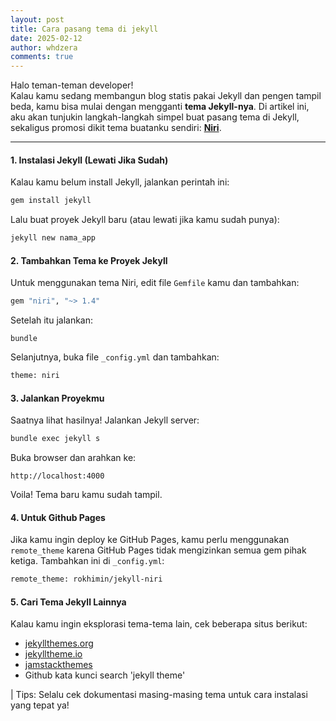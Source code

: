 ```yaml
---
layout: post
title: Cara pasang tema di jekyll
date: 2025-02-12
author: whdzera
comments: true
---
```

Halo teman-teman developer!   
Kalau kamu sedang membangun blog statis pakai Jekyll dan pengen tampil beda, kamu bisa mulai dengan mengganti **tema Jekyll-nya**. Di artikel ini, aku akan tunjukin langkah-langkah simpel buat pasang tema di Jekyll, sekaligus promosi dikit tema buatanku sendiri: **[Niri](https://github.com/rokhimin/jekyll-niri)**. 

---

#### 1. Instalasi Jekyll (Lewati Jika Sudah)

Kalau kamu belum install Jekyll, jalankan perintah ini:

```bash
gem install jekyll
```

Lalu buat proyek Jekyll baru (atau lewati jika kamu sudah punya):

```bash
jekyll new nama_app
```

#### 2. Tambahkan Tema ke Proyek Jekyll

Untuk menggunakan tema Niri, edit file `Gemfile` kamu dan tambahkan:
```bash
gem "niri", "~> 1.4"
```

Setelah itu jalankan:
```
bundle
```

Selanjutnya, buka file `_config.yml` dan tambahkan:
```bash
theme: niri
```

#### 3. Jalankan Proyekmu

Saatnya lihat hasilnya! Jalankan Jekyll server:
```bash
bundle exec jekyll s
```

Buka browser dan arahkan ke:

`http://localhost:4000`

Voila! Tema baru kamu sudah tampil.

#### 4. Untuk Github Pages

Jika kamu ingin deploy ke GitHub Pages, kamu perlu menggunakan `remote_theme` karena GitHub Pages tidak mengizinkan semua gem pihak ketiga. Tambahkan ini di `_config.yml`:
```bash
remote_theme: rokhimin/jekyll-niri
```

#### 5. Cari Tema Jekyll Lainnya

Kalau kamu ingin eksplorasi tema-tema lain, cek beberapa situs berikut:

- [jekyllthemes.org](http://jekyllthemes.org/)
- [jekylltheme.io](https://jekyllthemes.io/)
- [jamstackthemes](https://jamstackthemes.dev/ssg/jekyll/)
- Github kata kunci search 'jekyll theme'

| Tips: Selalu cek dokumentasi masing-masing tema untuk cara instalasi yang tepat ya!



